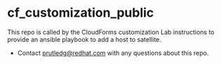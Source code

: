 # cf_customization_public

This repo is called by the CloudForms customization Lab instructions to provide an ansible playbook to add a host to satellite.

- Contact prutledg@redhat.com with any questions about this repo.
